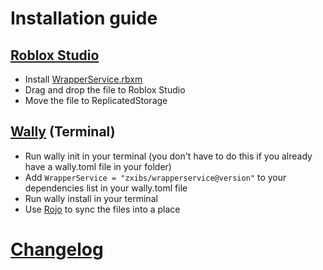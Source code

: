 # Installation guide

## [Roblox Studio](https://roblox.com/create)

- Install [WrapperService.rbxm](rbxm)
- Drag and drop the file to Roblox Studio
- Move the file to ReplicatedStorage

## [Wally](https://github.com/UpliftGames/wally) (Terminal)

- Run wally init in your terminal (you don't have to do this if you already have a wally.toml file in your folder)
- Add `WrapperService = "zxibs/wrapperservice@version"` to your dependencies list in your wally.toml file
- Run wally install in your terminal
- Use [Rojo](https://rojo.space/) to sync the files into a place

# [Changelog](/changelog.md)
